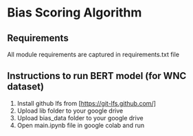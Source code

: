 # Bias Scoring Algorithm
## Requirements
All module requirements are captured in requirements.txt file

## Instructions to run BERT model (for WNC dataset)
1) Install github lfs from [https://git-lfs.github.com/]
2) Upload lib folder to your google drive
3) Upload bias_data folder to your google drive
4) Open main.ipynb file in google colab and run
